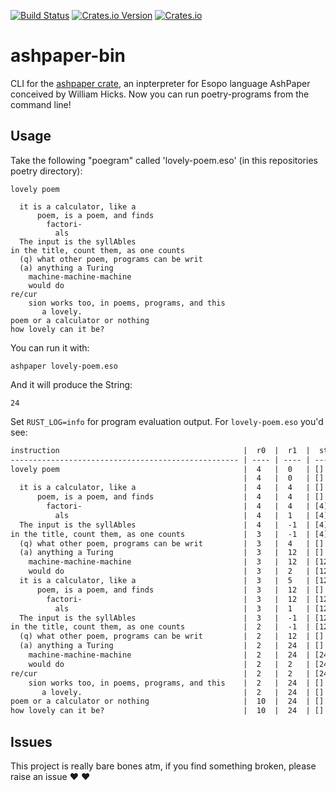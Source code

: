 [![Build Status](https://travis-ci.org/shnewto/ashpaper.svg?branch=master)](https://travis-ci.org/shnewto/ashpaper)
[![Crates.io Version](https://img.shields.io/crates/v/ashpaper-bin.svg)](https://crates.io/crates/ashpaper-bin)
[![Crates.io](https://img.shields.io/crates/d/ashpaper-bin.svg)](https://crates.io/crates/ashpaper-bin)

# ashpaper-bin
CLI for the [ashpaper crate](https://crates.io/crates/ashpaper), an inpterpreter for Esopo language AshPaper conceived by William Hicks. Now you can run poetry-programs from the command line!

## Usage

Take the following "poegram" called 'lovely-poem.eso' (in this repositories poetry directory):
```
lovely poem

  it is a calculator, like a
      poem, is a poem, and finds
        factori-
          als
  The input is the syllAbles
in the title, count them, as one counts
  (q) what other poem, programs can be writ
  (a) anything a Turing
    machine-machine-machine
    would do
re/cur
    sion works too, in poems, programs, and this
       a lovely.
poem or a calculator or nothing
how lovely can it be?
```

You can run it with:
```
ashpaper lovely-poem.eso
```

And it will produce the String:
```
24
```

Set `RUST_LOG=info` for program evaluation output. For `lovely-poem.eso` you'd see:
```txt
instruction                                         |  r0  |  r1  |  stack
--------------------------------------------------- | ---- | ---- | -------
lovely poem                                         |  4   |  0   | []
                                                    |  4   |  0   | []
  it is a calculator, like a                        |  4   |  4   | []
      poem, is a poem, and finds                    |  4   |  4   | []
        factori-                                    |  4   |  4   | [4]
          als                                       |  4   |  1   | [4]
  The input is the syllAbles                        |  4   |  -1  | [4]
in the title, count them, as one counts             |  3   |  -1  | [4]
  (q) what other poem, programs can be writ         |  3   |  4   | []
  (a) anything a Turing                             |  3   |  12  | []
    machine-machine-machine                         |  3   |  12  | [12]
    would do                                        |  3   |  2   | [12]
  it is a calculator, like a                        |  3   |  5   | [12]
      poem, is a poem, and finds                    |  3   |  12  | []
        factori-                                    |  3   |  12  | [12]
          als                                       |  3   |  1   | [12]
  The input is the syllAbles                        |  3   |  -1  | [12]
in the title, count them, as one counts             |  2   |  -1  | [12]
  (q) what other poem, programs can be writ         |  2   |  12  | []
  (a) anything a Turing                             |  2   |  24  | []
    machine-machine-machine                         |  2   |  24  | [24]
    would do                                        |  2   |  2   | [24]
re/cur                                              |  2   |  2   | [24]
    sion works too, in poems, programs, and this    |  2   |  24  | []
       a lovely.                                    |  2   |  24  | []
poem or a calculator or nothing                     |  10  |  24  | []
how lovely can it be?                               |  10  |  24  | []
```
## Issues
This project is really bare bones atm, if you find something broken, please raise an issue :heart: :heart:

